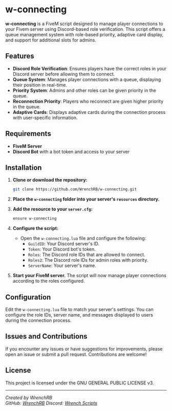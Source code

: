# w-connecting

**w-connecting** is a FiveM script designed to manage player connections to your Fivem server using Discord-based role verification. This script offers a queue management system with role-based priority, adaptive card display, and support for additional slots for admins.

## Features

- **Discord Role Verification**: Ensures players have the correct roles in your Discord server before allowing them to connect.
- **Queue System**: Manages player connections with a queue, displaying their position in real-time.
- **Priority System**: Admins and other roles can be given priority in the queue.
- **Reconnection Priority**: Players who reconnect are given higher priority in the queue.
- **Adaptive Cards**: Displays adaptive cards during the connection process with user-specific information.

## Requirements

- **FiveM Server**
- **Discord Bot** with a bot token and access to your server

## Installation

1. **Clone or download the repository:**

    ```bash
    git clone https://github.com/WrenchRB/w-connecting.git
    ```

2. **Place the `w-connecting` folder into your server's `resources` directory.**

3. **Add the resource to your `server.cfg`:**

    ```bash
    ensure w-connecting
    ```

4. **Configure the script:**
   
   - Open the `w-connecting.lua` file and configure the following:
     - `GuildID`: Your Discord server's ID.
     - `Token`: Your Discord bot's token.
     - `Roles`: The Discord role IDs that are allowed to connect.
     - `Roles2`: The Discord role IDs for admin roles with priority.
     - `ServerName`: Your server's name.

5. **Start your FiveM server.** The script will now manage player connections according to the roles configured.

## Configuration

Edit the `w-connecting.lua` file to match your server's settings. You can configure the role IDs, server name, and messages displayed to users during the connection process.

## Issues and Contributions

If you encounter any issues or have suggestions for improvements, please open an issue or submit a pull request. Contributions are welcome!

## License

This project is licensed under the GNU GENERAL PUBLIC LICENSE v3.

---

*Created by WrenchRB*  
*GitHub: [WrenchRB](https://github.com/WrenchRB)*
*Discord: [Wrench Scripts](https://discord.gg/RBjWGACJzW)*
